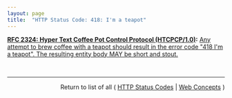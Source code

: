 ```yaml
---
layout: page
title:  "HTTP Status Code: 418: I'm a teapot"
---
```


**[RFC 2324: Hyper Text Coffee Pot Control Protocol (HTCPCP/1.0)](/specs/IETF/RFC/2324 "This document describes HTCPCP, a protocol for controlling, monitoring, and diagnosing coffee pots."):** [Any attempt to brew coffee with a teapot should result in the error code "418 I'm a teapot". The resulting entity body MAY be short and stout.](http://tools.ietf.org/html/rfc2324#section-2.3.2)

<br/>
<hr/>

<p style="text-align: right">Return to list of all ( <a href="../http-status-codes">HTTP Status Codes</a> | <a href="../">Web Concepts</a> )</p>